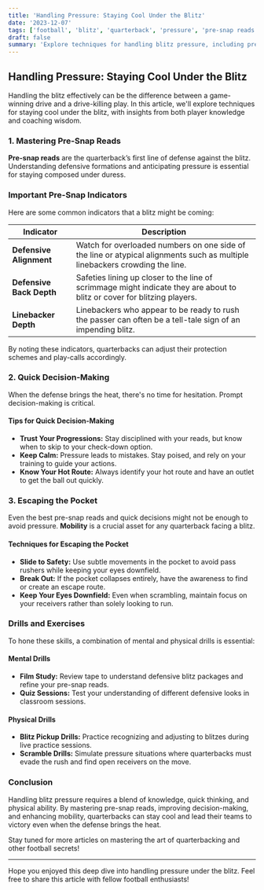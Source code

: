 ```yaml
---
title: 'Handling Pressure: Staying Cool Under the Blitz'
date: '2023-12-07'
tags: ['football', 'blitz', 'quarterback', 'pressure', 'pre-snap reads', 'decision-making', 'escaping the pocket', 'coaching tips', 'player tips']
draft: false
summary: 'Explore techniques for handling blitz pressure, including pre-snap reads, quick decision-making, and escaping the pocket.'
---
```


## Handling Pressure: Staying Cool Under the Blitz

Handling the blitz effectively can be the difference between a game-winning drive and a drive-killing play. In this article, we'll explore techniques for staying cool under the blitz, with insights from both player knowledge and coaching wisdom.

### 1. Mastering Pre-Snap Reads

**Pre-snap reads** are the quarterback’s first line of defense against the blitz. Understanding defensive formations and anticipating pressure is essential for staying composed under duress.

### Important Pre-Snap Indicators

Here are some common indicators that a blitz might be coming:

| Indicator       | Description                             |
|-----------------|-----------------------------------------|
| **Defensive Alignment** | Watch for overloaded numbers on one side of the line or atypical alignments such as multiple linebackers crowding the line. |
| **Defensive Back Depth** | Safeties lining up closer to the line of scrimmage might indicate they are about to blitz or cover for blitzing players. |
| **Linebacker Depth** | Linebackers who appear to be ready to rush the passer can often be a tell-tale sign of an impending blitz. |

By noting these indicators, quarterbacks can adjust their protection schemes and play-calls accordingly.

### 2. Quick Decision-Making

When the defense brings the heat, there's no time for hesitation. Prompt decision-making is critical.

#### Tips for Quick Decision-Making

- **Trust Your Progressions:** Stay disciplined with your reads, but know when to skip to your check-down option.
- **Keep Calm:** Pressure leads to mistakes. Stay poised, and rely on your training to guide your actions.
- **Know Your Hot Route:** Always identify your hot route and have an outlet to get the ball out quickly.

### 3. Escaping the Pocket

Even the best pre-snap reads and quick decisions might not be enough to avoid pressure. **Mobility** is a crucial asset for any quarterback facing a blitz.

#### Techniques for Escaping the Pocket

- **Slide to Safety:** Use subtle movements in the pocket to avoid pass rushers while keeping your eyes downfield.
- **Break Out:** If the pocket collapses entirely, have the awareness to find or create an escape route.
- **Keep Your Eyes Downfield:** Even when scrambling, maintain focus on your receivers rather than solely looking to run.

### Drills and Exercises

To hone these skills, a combination of mental and physical drills is essential:

#### Mental Drills

- **Film Study:** Review tape to understand defensive blitz packages and refine your pre-snap reads.
- **Quiz Sessions:** Test your understanding of different defensive looks in classroom sessions.

#### Physical Drills

- **Blitz Pickup Drills:** Practice recognizing and adjusting to blitzes during live practice sessions.
- **Scramble Drills:** Simulate pressure situations where quarterbacks must evade the rush and find open receivers on the move.

### Conclusion

Handling blitz pressure requires a blend of knowledge, quick thinking, and physical ability. By mastering pre-snap reads, improving decision-making, and enhancing mobility, quarterbacks can stay cool and lead their teams to victory even when the defense brings the heat.

Stay tuned for more articles on mastering the art of quarterbacking and other football secrets!

---

Hope you enjoyed this deep dive into handling pressure under the blitz. Feel free to share this article with fellow football enthusiasts!
```